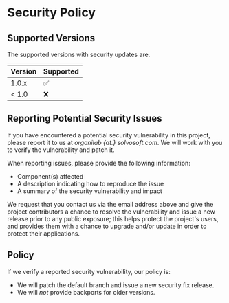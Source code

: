 # Security Policy

## Supported Versions

The supported versions with security updates are.

| Version | Supported          |
| ------- | ------------------ |
| 1.0.x   | :white_check_mark: |
| < 1.0   | :x:                |



## Reporting Potential Security Issues

If you have encountered a potential security vulnerability in this project,
please report it to us at *organilab {at.} solvosoft.com*. We will work with you to
verify the vulnerability and patch it.

When reporting issues, please provide the following information:

- Component(s) affected
- A description indicating how to reproduce the issue
- A summary of the security vulnerability and impact

We request that you contact us via the email address above and give the
project contributors a chance to resolve the vulnerability and issue a new
release prior to any public exposure; this helps protect the project's
users, and provides them with a chance to upgrade and/or update in order to
protect their applications.

## Policy

If we verify a reported security vulnerability, our policy is:

- We will patch the default branch and issue a new security fix release.
- We will *not* provide backports for older versions.
